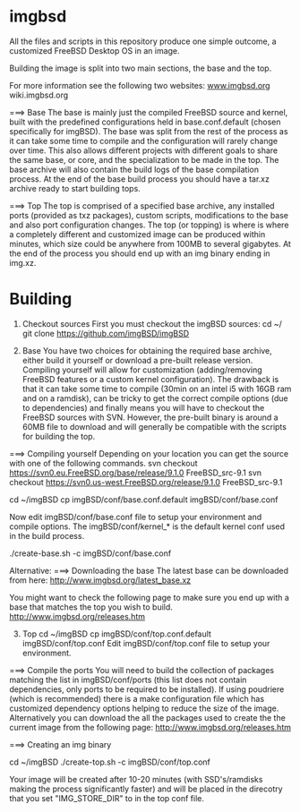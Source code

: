 imgbsd
======

All the files and scripts in this repository produce one simple outcome, a
customized FreeBSD Desktop OS in an image.

Building the image is split into two main sections, the base and the top.

For more information see the following two websites:
www.imgbsd.org
wiki.imgbsd.org

===> Base
The base is mainly just the compiled FreeBSD source and kernel, built with the
predefined configurations held in base.conf.default (chosen specifically for
imgBSD).
The base was split from the rest of the process as it can take some time to
compile and the configuration will rarely change over time. This also allows
different projects with different goals to share the same base, or core, and
the specialization to be made in the top.
The base archive will also contain the build logs of the base compilation
process.
At the end of the base build process you should have a tar.xz archive ready to
start building tops.

===> Top
The top is comprised of a specified base archive, any installed ports (provided
as txz packages), custom scripts, modifications to the base and also port
configuration changes.
The top (or topping) is where is where a completely different and customized
image can be produced within minutes, which size could be anywhere from 100MB to
several gigabytes.
At the end of the process you should end up with an img binary ending in img.xz.


Building
========
1. Checkout sources
First you must checkout the imgBSD sources:
cd ~/
git clone https://github.com/imgBSD/imgBSD



2. Base
You have two choices for obtaining the required base archive, either build it
yourself or download a pre-built release version. Compiling yourself will allow
for customization (adding/removing FreeBSD features or a custom kernel
configuration). The drawback is that it can take some time to compile (30min on
an intel i5 with 16GB ram and on a ramdisk), can be tricky to get the correct
compile options (due to dependencies) and finally means you will have to
checkout the FreeBSD sources with SVN.
However, the pre-built binary is around a 60MB file to download and will
generally be compatible with the scripts for building the top.

===> Compiling yourself
Depending on your location you can get the source with one of the following
commands.
svn checkout https://svn0.eu.FreeBSD.org/base/release/9.1.0 FreeBSD_src-9.1
svn checkout https://svn0.us-west.FreeBSD.org/release/9.1.0 FreeBSD_src-9.1

cd ~/imgBSD
cp imgBSD/conf/base.conf.default imgBSD/conf/base.conf

Now edit imgBSD/conf/base.conf file to setup your environment and compile
options. The imgBSD/conf/kernel_* is the default kernel conf used in the build
process.

./create-base.sh -c imgBSD/conf/base.conf

Alternative:
===> Downloading the base
The latest base can be downloaded from here:
http://www.imgbsd.org/latest_base.xz

You might want to check the following page to make sure you end up with a base
that matches the top you wish to build.
http://www.imgbsd.org/releases.htm



3. Top
cd ~/imgBSD
cp imgBSD/conf/top.conf.default imgBSD/conf/top.conf
Edit imgBSD/conf/top.conf file to setup your environment.

===> Compile the ports
You will need to build the collection of packages matching the list in
imgBSD/conf/ports (this list does not contain dependencies, only ports to be
required to be installed). If using poudriere (which is recommended) there is a
make configuration file which has customized dependency options helping to
reduce the size of the image.
Alternatively you can download the all the packages used to create the the
current image from the following page: http://www.imgbsd.org/releases.htm

===> Creating an img binary

cd ~/imgBSD
./create-top.sh -c imgBSD/conf/top.conf

Your image will be created after 10-20 minutes (with SSD's/ramdisks making the
process significantly faster) and will be placed in the direcotry that you set
"IMG_STORE_DIR" to in the top conf file.

